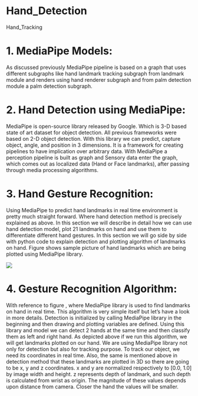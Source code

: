# Hand_Detection
Hand_Tracking

# 1. MediaPipe Models: 
As discussed previously MediaPipe pipeline is based on a graph that uses different subgraphs like hand landmark tracking subgraph from landmark module and renders using hand renderer subgraph and from palm detection module a palm detection subgraph.

# 2. Hand Detection using MediaPipe:
MediaPipe is open-source library released by Google. Which is 3-D based state of art dataset for object detection. All previous frameworks were based on 2-D object detection. With this library we can predict, capture object, angle, and position in 3 dimensions. It is a framework for creating pipelines to have implication over arbitrary data. With MediaPipe a perception pipeline is built as graph and Sensory data enter the graph, which comes out as localized data (Hand or Face landmarks), after passing through media processing algorithms.

# 3. Hand Gesture Recognition:
Using MediaPipe to predict hand landmarks in real time environment is pretty much straight forward. Where hand detection method is precisely explained as above. In this section we will describe in detail how we can use hand detection model, plot 21 landmarks on hand and use them to differentiate different hand gestures.
In this section we will go side by side with python code to explain detection and plotting algorithm of landmarks on hand. Figure shows sample picture of hand landmarks which are being plotted using MediaPipe library.


<img src="https://i.imgur.com/A9vgXV7.png">



# 4. Gesture Recognition Algorithm:
With reference to figure , where MediaPipe library is used to find landmarks on hand in real time. This algorithm is very simple itself but let’s have a look in more details.
Detection is initialized by calling MediaPipe library in the beginning and then drawing and plotting variables are defined. Using this library and model we can detect 2 hands at the same time and then classify them as left and right hand. As depicted above if we run this algorithm, we will get landmarks plotted on our hand.
We are using MediaPipe library not only for detection but also for tracking purpose. To track our object, we need its coordinates in real time. Also, the same is mentioned above in detection method that these landmarks are plotted in 3D so there are going to be x, y and z coordinates. x and y are normalized respectively to [0.0, 1.0] by image width and height. z represents depth of landmark, and such depth is calculated from wrist as origin. The magnitude of these values depends upon distance from camera. Closer the hand the values will be smaller.
